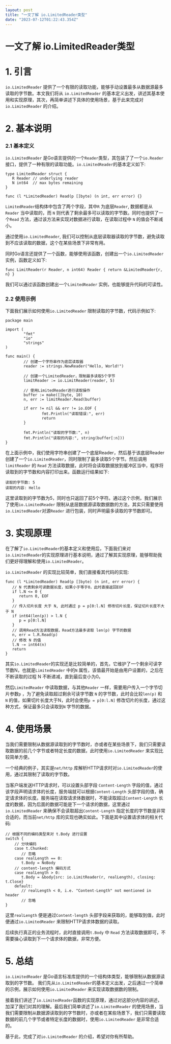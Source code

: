 ```yaml
---
layout: post
title: "一文了解 io.LimitedReader类型"
date: "2023-07-12T01:22:43.354Z"
---
```

一文了解 io.LimitedReader类型
=======================

1\. 引言
======

`io.LimitedReader` 提供了一个有限的读取功能，能够手动设置最多从数据源最多读取的字节数。本文我们将从 `io.LimitedReader` 的基本定义出发，讲述其基本使用和实现原理，其次，再简单讲述下具体的使用场景，基于此来完成对`io.LimitedReader` 的介绍。

2\. 基本说明
========

### 2.1 基本定义

`io.LimitedReader` 是Go语言提供的一个`Reader`类型，其包装了了一个`io.Reader` 接口，提供了一种有限的读取功能。`io.LimitedReader`的基本定义如下:

    type LimitedReader struct {
       R Reader // underlying reader
       N int64  // max bytes remaining
    }
    
    func (l *LimitedReader) Read(p []byte) (n int, err error) {}
    

`LimitedReader`结构体中包含了两个字段，其中`R` 为底层`Reader`, 数据都是从`Reader` 当中读取的，而 `N` 则代表了剩余最多可以读取的字节数。同时也提供了一个`Read` 方法，通过该方法来实现对数据进行读取，在读取过程中 `N` 的值会不断减小。

通过使用`io.LimitedReader`, 我们可以控制从底层读取器读取的字节数，避免读取到不应该读取的数据，这个在某些场景下非常有用。

同时Go语言还提供了一个函数，能够使用该函数，创建出一个`io.LimitedReader` 实例，函数定义如下:

    func LimitReader(r Reader, n int64) Reader { return &LimitedReader{r, n} }
    

我们可以通过该函数创建出一个`LimitedReader` 实例，也能够提升代码的可读性。

### 2.2 使用示例

下面我们展示如何使用`io.LimitedReader` 限制读取的字节数，代码示例如下:

    package main
    
    import (
            "fmt"
            "io"
            "strings"
    )
    
    func main() {
            // 创建一个字符串作为底层读取器
            reader := strings.NewReader("Hello, World!")
    
            // 创建一个LimitedReader，限制最多读取5个字节
            limitReader := io.LimitReader(reader, 5)
    
            // 使用LimitedReader进行读取操作
            buffer := make([]byte, 10)
            n, err := limitReader.Read(buffer)
    
            if err != nil && err != io.EOF {
                    fmt.Println("读取错误:", err)
                    return
            }
    
            fmt.Println("读取的字节数:", n)
            fmt.Println("读取的内容:", string(buffer[:n]))
    }
    

在上面示例中，我们使用字符串创建了一个底层Reader，然后基于该底层Reader创建了一个`io.LimitedReader`，同时限制了最多读取5个字节。然后调用 `limitReader` 的 `Read` 方法读取数据，此时将会读取数据放到缓冲区当中，程序将读取到的字节数和内容打印出来。函数运行结果如下:

    读取的字节数: 5
    读取的内容: Hello
    

这里读取到的字节数为5，同时也只返回了前5个字符。通过这个示例，我们展示了使用`io.LimitedReader` 限制从底层数据源读取数据数的方法，其实只需要使用`io.LimitedReader`对源`Reader` 进行包装，同时声明最多读取的字节数即可。

3\. 实现原理
========

在了解了`io.LimitedReader`的基本定义和使用后，下面我们来对`io.LimitedReader`的实现原理进行基本说明，通过了解其实现原理，能够帮助我们更好得理解和使用`io.LimitedReader`。

`io.LimitedReader` 的实现比较简单，我们直接看其代码的实现:

    func (l *LimitedReader) Read(p []byte) (n int, err error) {
       // N 代表剩余可读数据长度，如果小于等于0，此时直接返回EOF
       if l.N <= 0 {
          return 0, EOF
       }
       // 传入切片长度 大于 N, 此时通过 p = p[0:l.N] 修改切片长度，保证切片长度不大于 N
       if int64(len(p)) > l.N {
          p = p[0:l.N]
       }
       // 调用Read方法读取数据，Read方法最多读取 len(p) 字节的数据
       n, err = l.R.Read(p)
       // 修改 N 的值
       l.N -= int64(n)
       return
    }
    

其实`io.LimitedReader`的实现还是比较简单的，首先，它维护了一个剩余可读字节数N，也就是`LimitedReader` 中的`N` 属性，该值最开始是由用户设置的，之后在不断读取的过程 N 不断递减，直到最后变小为0。

然后`LimitedReader` 中读取数据，与其他`Reader` 一样，需要用户传入一个字节切片参数`p` ，为了避免读取超过剩余可读字节数 `N` 的字节数，此时会比较`len(p)` 和 `N` 的值，如果切片长度大于N，此时会使用`p = p[0:l.N]` 修改切片的长度，通过这种方式，保证最多只会读取到`N` 字节的数据。

4\. 使用场景
========

当我们需要限制从数据源读取到的字节数时，亦或者在某些场景下，我们只需要读取数据的前几个字节或者特定长度的数据，此时使用`io.LimitedReader` 来实现比较简单方便。

一个经典的例子，其实是`net/http` 库解析HTTP请求时对`io.LimitedReader`的使用，通过其限制了读取的字节数。

当客户端发送HTTP请求时，可以设置头部字段 `Content-Length` 字段的值，通过该字段声明请求体的长度，服务端就可以根据`Content-Length` 头部字段的值，确定请求体的长度。服务端在读取请求体数据时，不能读取超过`Content-Length` 长度的数据，因为后面的数据可能是下一个请求的数据，这里通过`io.LimitedReader` 来确保不会读取超出`Content-Length` 指定长度的字节数是非常合适的，而当前`net/http` 库的实现也确实如此。下面是其中设置请求体的相关代码:

    // 根据不同的编码类型来对 t.Body 进行设置
    switch {
        // 分块编码
        case t.Chunked:
           // 忽略
        case realLength == 0:
           t.Body = NoBody
        // content-length 编码方式
        case realLength > 0:
           t.Body = &body{src: io.LimitReader(r, realLength), closing: t.Close}
        default:
           // realLength < 0, i.e. "Content-Length" not mentioned in header
           // 忽略
    }
    

这里`realLength` 便是通过`Content-length` 头部字段来获取的，能够取到值，此时便通过`io.LimitedReader` 来限制HTTP请求体数据的读取。

后续执行真正的业务流程时，此时直接调用`t.Body` 中 `Read` 方法读取数据即可，不需要操心读取到下一个请求体的数据，非常方便。

5\. 总结
======

`io.LimitedReader` 是Go语言标准库提供的一个结构体类型，能够限制从数据源读取到的字节数。 我们先从`io.LimitedReader`的基本定义出发，之后通过一个简单的示例，展示如何使用`io.LimitedReader` 来实现读取数据数的限制。

接着我们讲述了`io.LimitedReader`函数的实现原理，通过对这部分内容的讲述，加深了我们对其的理解。最后我们简单讲述了`io.LimitedReader` 的使用场景，当我们需要限制从数据源读取到的字节数时，亦或者在某些场景下，我们只需要读取数据的前几个字节或者特定长度的数据时，使用`io.LimitedReader` 是非常合适的。

基于此，完成了对`io.LimitedReader` 的介绍，希望对你有所帮助。